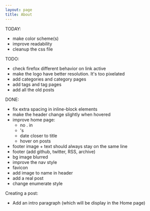 ```yaml
---
layout: page
title: About
---
```


TODAY:
 - make color scheme(s)
 - improve readability
 - cleanup the css file

TODO:
 - check firefox different behavior on link active
 - make the logo have better resolution. It's too pixelated
 - add categories and category pages
 - add tags and tag pages
 - add all the old posts

DONE:
 - fix extra spacing in inline-block elements
 - make the header change slightly when hovered
 - improve home page:
   - no . in <li>'s
   - date closer to title
   - hover on posts
 - footer image + text should always stay on the same line
 - footer (add github, twitter, RSS, archive)
 - bg image blurred
 - improve the nav style
 - favicon
 - add image to name in header
 - add a real post
 - change enumerate style

Creating a post:
 - Add an intro paragraph (which will be display in the Home page)